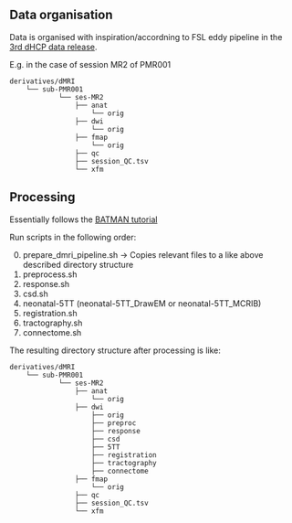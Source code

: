 ## Data organisation

Data is organised with inspiration/accordning to FSL eddy pipeline in the [3rd dHCP data release](https://biomedia.github.io/dHCP-release-notes/structure.html#diffusion-eddy-pipeline).

E.g. in the case of session MR2 of PMR001 
```
derivatives/dMRI 
	└── sub-PMR001 
    	    └── ses-MR2 
            	├── anat
					└── orig
        		├── dwi 
					└── orig
        		├── fmap
					└── orig 
        		├── qc 
				├── session_QC.tsv 
        		└── xfm 
```

## Processing

Essentially follows the [BATMAN tutorial](https://osf.io/pm9ba/)

Run scripts in the following order:

0. prepare_dmri_pipeline.sh -> Copies relevant files to a like above described directory structure
1. preprocess.sh
2. response.sh
3. csd.sh
4. neonatal-5TT (neonatal-5TT_DrawEM or neonatal-5TT_MCRIB)
5. registration.sh
6. tractography.sh
7. connectome.sh

The resulting directory structure after processing is like:
```
derivatives/dMRI 
	└── sub-PMR001 
    	    └── ses-MR2 
            	├── anat 
					└── orig
        		├── dwi 
					├── orig
					├── preproc
					├── response
					├── csd
					├── 5TT
					├── registration
					├── tractography
					├── connectome
        		├── fmap 
					└── orig
        		├── qc 
				├── session_QC.tsv 
        		└── xfm 
```
